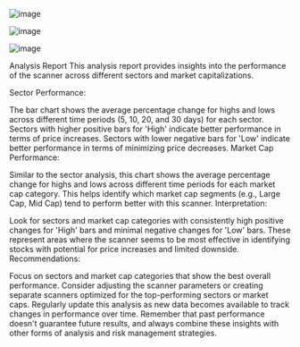 ![image](https://github.com/bbmusa/chartink-backtestor/assets/65719349/6dc95e10-4919-43de-973b-98b7f74a2171)

![image](https://github.com/bbmusa/chartink-backtestor/assets/65719349/684f7595-512a-4655-8e89-b8352a2c5e74)

![image](https://github.com/bbmusa/chartink-backtestor/assets/65719349/21ae4d56-c79d-4c67-904f-b96aeda705d4)

Analysis Report
This analysis report provides insights into the performance of the scanner across different sectors and market capitalizations.

Sector Performance:

The bar chart shows the average percentage change for highs and lows across different time periods (5, 10, 20, and 30 days) for each sector.
Sectors with higher positive bars for 'High' indicate better performance in terms of price increases.
Sectors with lower negative bars for 'Low' indicate better performance in terms of minimizing price decreases.
Market Cap Performance:

Similar to the sector analysis, this chart shows the average percentage change for highs and lows across different time periods for each market cap category.
This helps identify which market cap segments (e.g., Large Cap, Mid Cap) tend to perform better with this scanner.
Interpretation:

Look for sectors and market cap categories with consistently high positive changes for 'High' bars and minimal negative changes for 'Low' bars.
These represent areas where the scanner seems to be most effective in identifying stocks with potential for price increases and limited downside.
Recommendations:

Focus on sectors and market cap categories that show the best overall performance.
Consider adjusting the scanner parameters or creating separate scanners optimized for the top-performing sectors or market caps.
Regularly update this analysis as new data becomes available to track changes in performance over time.
Remember that past performance doesn't guarantee future results, and always combine these insights with other forms of analysis and risk management strategies.
